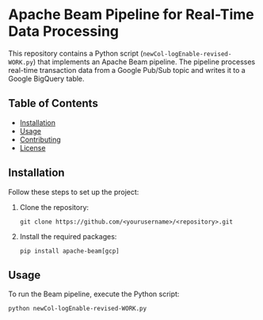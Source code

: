 # Apache Beam Pipeline for Real-Time Data Processing

This repository contains a Python script (`newCol-logEnable-revised-WORK.py`) that implements an Apache Beam pipeline. The pipeline processes real-time transaction 
data from a Google Pub/Sub topic and writes it to a Google BigQuery table.

## Table of Contents

- [Installation](#installation)
- [Usage](#usage)
- [Contributing](#contributing)
- [License](#license)

## Installation

Follow these steps to set up the project:

1. Clone the repository:
    ```
    git clone https://github.com/<yourusername>/<repository>.git
    ```

2. Install the required packages:
    ```
    pip install apache-beam[gcp]
    ```

## Usage

To run the Beam pipeline, execute the Python script:

```bash
python newCol-logEnable-revised-WORK.py

